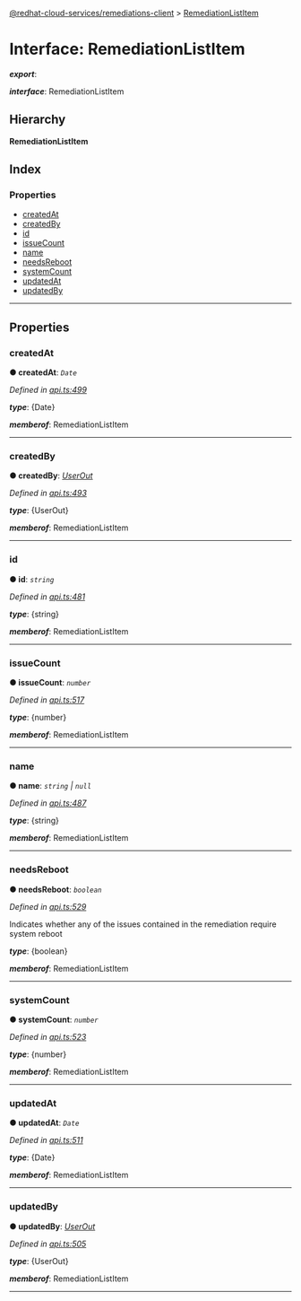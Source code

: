 [@redhat-cloud-services/remediations-client](../README.md) > [RemediationListItem](../interfaces/remediationlistitem.md)

# Interface: RemediationListItem

*__export__*: 

*__interface__*: RemediationListItem

## Hierarchy

**RemediationListItem**

## Index

### Properties

* [createdAt](remediationlistitem.md#createdat)
* [createdBy](remediationlistitem.md#createdby)
* [id](remediationlistitem.md#id)
* [issueCount](remediationlistitem.md#issuecount)
* [name](remediationlistitem.md#name)
* [needsReboot](remediationlistitem.md#needsreboot)
* [systemCount](remediationlistitem.md#systemcount)
* [updatedAt](remediationlistitem.md#updatedat)
* [updatedBy](remediationlistitem.md#updatedby)

---

## Properties

<a id="createdat"></a>

###  createdAt

**● createdAt**: *`Date`*

*Defined in [api.ts:499](https://github.com/RedHatInsights/javascript-clients/blob/master/packages/remediations/api.ts#L499)*

*__type__*: {Date}

*__memberof__*: RemediationListItem

___
<a id="createdby"></a>

###  createdBy

**● createdBy**: *[UserOut](userout.md)*

*Defined in [api.ts:493](https://github.com/RedHatInsights/javascript-clients/blob/master/packages/remediations/api.ts#L493)*

*__type__*: {UserOut}

*__memberof__*: RemediationListItem

___
<a id="id"></a>

###  id

**● id**: *`string`*

*Defined in [api.ts:481](https://github.com/RedHatInsights/javascript-clients/blob/master/packages/remediations/api.ts#L481)*

*__type__*: {string}

*__memberof__*: RemediationListItem

___
<a id="issuecount"></a>

###  issueCount

**● issueCount**: *`number`*

*Defined in [api.ts:517](https://github.com/RedHatInsights/javascript-clients/blob/master/packages/remediations/api.ts#L517)*

*__type__*: {number}

*__memberof__*: RemediationListItem

___
<a id="name"></a>

###  name

**● name**: *`string` \| `null`*

*Defined in [api.ts:487](https://github.com/RedHatInsights/javascript-clients/blob/master/packages/remediations/api.ts#L487)*

*__type__*: {string}

*__memberof__*: RemediationListItem

___
<a id="needsreboot"></a>

###  needsReboot

**● needsReboot**: *`boolean`*

*Defined in [api.ts:529](https://github.com/RedHatInsights/javascript-clients/blob/master/packages/remediations/api.ts#L529)*

Indicates whether any of the issues contained in the remediation require system reboot

*__type__*: {boolean}

*__memberof__*: RemediationListItem

___
<a id="systemcount"></a>

###  systemCount

**● systemCount**: *`number`*

*Defined in [api.ts:523](https://github.com/RedHatInsights/javascript-clients/blob/master/packages/remediations/api.ts#L523)*

*__type__*: {number}

*__memberof__*: RemediationListItem

___
<a id="updatedat"></a>

###  updatedAt

**● updatedAt**: *`Date`*

*Defined in [api.ts:511](https://github.com/RedHatInsights/javascript-clients/blob/master/packages/remediations/api.ts#L511)*

*__type__*: {Date}

*__memberof__*: RemediationListItem

___
<a id="updatedby"></a>

###  updatedBy

**● updatedBy**: *[UserOut](userout.md)*

*Defined in [api.ts:505](https://github.com/RedHatInsights/javascript-clients/blob/master/packages/remediations/api.ts#L505)*

*__type__*: {UserOut}

*__memberof__*: RemediationListItem

___

